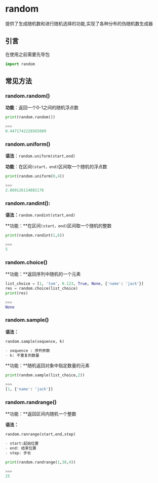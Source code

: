 # random

提供了生成随机数和进行随机选择的功能,实现了各种分布的伪随机数生成器

## 引言

在使用之前需要先导包

```python 
import random
```

## 常见方法

### random.random()

**功能**：返回一个0-1之间的随机浮点数

```python 
print(random.random())

>>>
0.4471742228565089
```

### random.uniform()

**语法**：`random.uniform(start,end)`

**功能**：在区间`(start，end)`区间取一个随机的浮点数

```python 
print(random.uniform(0,4))

>>>
2.860126114882176
```

### random.randint():

**语法：**`random.randint(start,end)`

**功能：**在区间`(start，end)`区间取一个随机的整数

```python 
print(random.randint(1,6))

>>>
5
```

### random.choice()

**功能：**返回序列中随机的一个元素

```python
list_choice = [1, 'tom', 0.123, True, None, {'name': 'jack'}]
res = random.choice(list_choice)
print(res)

>>>
None
```

### random.sample()

**语法：**

```python 
random.sample(sequence, k)

- sequence : 序列参数
- k: 不重复的数量
```

**功能：**随机返回对象中指定数量的元素

```python 
print(random.sample(list_choice,2))

>>>
[1, {'name': 'jack'}]
```

### random.randrange()

**功能：**返回区间内随机一个整数

**语法：**

```python
random.ranrange(start,end,step)

- start:起始位置
- end: 结束位置
- step: 步长
```

```python 
print(random.randrange(1,30,4))

>>>
25
```

